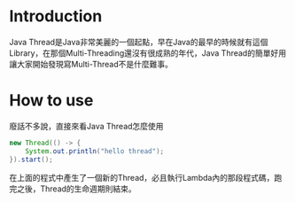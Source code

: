 # Introduction

Java Thread是Java非常美麗的一個起點，早在Java的最早的時候就有這個Library，在那個Multi-Threading還沒有很成熟的年代，Java Thread的簡單好用讓大家開始發現寫Multi-Thread不是什麼難事。

# How to use

廢話不多說，直接來看Java Thread怎麼使用

```java
new Thread(() -> {
    System.out.println("hello thread");
}).start();
```

在上面的程式中產生了一個新的Thread，必且執行Lambda內的那段程式碼，跑完之後，Thread的生命週期則結束。
